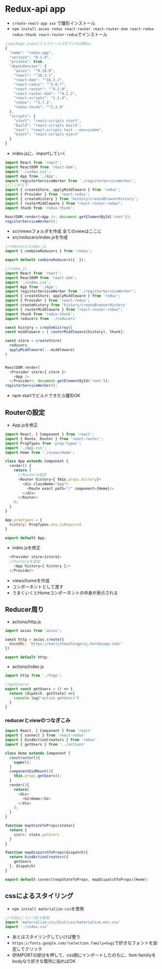 # Redux-api app
- `create-react-app xxx` で雛形インストール
- `npm install axios redux react-router react-router-dom react-redux redux-thunk react-router-redux`でインストール
```js
//package.jsonにインストールされていればOKxx
{
  "name": "redux-app",
  "version": "0.1.0",
  "private": true,
  "dependencies": {
    "axios": "^0.18.0",
    "react": "^16.3.1",
    "react-dom": "^16.3.1",
    "react-redux": "^5.0.7",
    "react-router": "^4.2.0",
    "react-router-dom": "^4.2.2",
    "react-scripts": "1.1.4",
    "redux": "^3.7.2",
    "redux-thunk": "^2.2.0"
  },
  "scripts": {
    "start": "react-scripts start",
    "build": "react-scripts build",
    "test": "react-scripts test --env=jsdom",
    "eject": "react-scripts eject"
  }
}
```
- index.jsに、importしていく
```js
import React from 'react';
import ReactDOM from 'react-dom';
import './index.css';
import App from './App';
import registerServiceWorker from './registerServiceWorker';
//ここから下
import { createStore, applyMiddleware } from 'redux';
import { Provider } from 'react-redux';
import { createHistory } from 'history/createBrowserHistory';
import { routerMiddleware } from "react-router-redux";
import thunk from 'redux-thunk';

ReactDOM.render(<App />, document.getElementById('root'));
registerServiceWorker();
```

- scr/viewsフォルダを作成 全てのviewはここに
- src/reducers/index.jsを作成
```js
//reducers/index.js
import { combineReducers } from 'redux';

export default combineReducers({  });
```

```js
//index.js
import React from 'react';
import ReactDOM from 'react-dom';
import './index.css';
import App from './App';
import registerServiceWorker from './registerServiceWorker';
import { createStore, applyMiddleware } from 'redux';
import { Provider } from 'react-redux';
import createHistory from 'history/createBrowserHistory'
import { routerMiddleware } from "react-router-redux";
import thunk from 'redux-thunk';
import reducers from './reducers'

const history = createHistroy()
const middleware = [ routerMiddleware(history), thunk];

const store = createStore(
  reducers,
  applyMiddleware(...middleware)
)


ReactDOM.render(
  <Provider store={ store }>
    <App />
  </Provider>, document.getElementById('root'));
registerServiceWorker();

```
- npm startでビルドできたら雛形OK

## Routerの設定
- App.jsを修正
```js
import React, { Component } from 'react';
import { Route, Router } from 'react-router';
import PropTypes from 'prop-types';
import './App.css';
import Home from './views/Home';

class App extends Component {
  render() {
    return (
      //Routerの設定
      <Router history={ this.props.history}>
        <div className="App">
          <Route exact path="/" component={Home}/>
        </div>
      </Router>
    );
  }
}

App.propTypes = {
  history: PropTypes.any.isRequired
}

export default App;

```

- index.jsを修正
```js
  <Provider store={store}>
  //historyを追加
    <App history={ history }/>
  </Provider>
```
- views/homeを作成
- コンポーネントとして渡す
- うまくいくとHomeコンポーネントの中身が表示される

## Reducer周り
- actions/http.js
```js
import axios from 'axios';

const http = axios.create({
  baseURL: 'https://eactjsteachingproj.herokuapp.com/'
})

export default http;
```
- actions/index.js
```js
import http from './htpp';

//getUserss
export const getUsers = () => {
  return (dipatch, getState) =>{
    console.log("action getUsers")
  }
}
```

### reducerとviewのつなぎこみ
```js
import React, { Component } from 'react'
import { connect } from 'react-redux'
import { bindActionCreators } from 'redux'
import { getUsers } from '../actions'

class Home extends Component {
  constructor(){
    super();
  }
  componentDidMount(){
    this.props.getUsers();
  }
  render(){
    return(
      <div>
        <h2>Home</h2>
      </div>
    );
  }
}

function mapStateToProps(state){
  return {
    users: state.getUsers
  }
}

function mapDispatchToProps(dispatch){
  return bindActionCreators({
    getUsers
  }, dispatch)
}

export default connect(mapStateToProps, mapDispatchToProps)(Home);
```

## cssによるスタイリング
- `npm install materialize-css`を使用
```js
//今回はこういう形で使用
import 'materialize-css/dist/css/materialize.min.css'
import './index.css'
```
- あとはスタイリングしていけば整う
- `https://fonts.google.com/?selection.family=Gugi`で好きなフォントを設定してクリック
- @IMPORTの部分を押して、css側にインポートしたのちに、font-familiyをbodyなり好きな箇所に貼ればOK